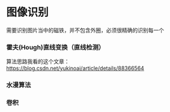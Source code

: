 # 图像识别

需要识别图片当中的磁铁，并不包含外圈，必须很精确的识别每一个

### 霍夫(Hough)直线变换（直线检测）

算法思路我看的这个文章：https://blog.csdn.net/yukinoai/article/details/88366564



### 水漫算法



### 卷积



### 